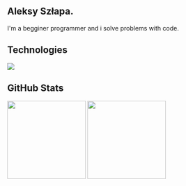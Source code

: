 ## Aleksy Szłapa.
I'm a begginer programmer and i solve problems with code.
<p align="center">
  <h2>Technologies</h2>
  <a href="https://skillicons.dev">
    <img src="https://skillicons.dev/icons?i=git,github,docker,html,react,js,ts,css,tailwind,vscode,python,django" />
  </a>
</p>
<div>
  <h2>GitHub Stats</h2>
  <img src="https://github-readme-stats.vercel.app/api?username=a-szlapa&show_icons=true&hide=stars&theme=react&hide_border=true&count_private=true" height="180" />
  <img src="https://github-readme-stats.vercel.app/api/top-langs/?username=a-szlapa&theme=react&show_icons=true&hide_border=true&layout=compact" height="180" />
</div>
